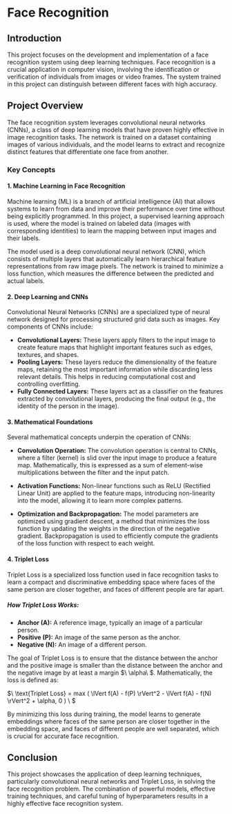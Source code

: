 # Face Recognition

## Introduction

This project focuses on the development and implementation of a face recognition system using deep learning techniques. Face recognition is a crucial application in computer vision, involving the identification or verification of individuals from images or video frames. The system trained in this project can distinguish between different faces with high accuracy.

## Project Overview

The face recognition system leverages convolutional neural networks (CNNs), a class of deep learning models that have proven highly effective in image recognition tasks. The network is trained on a dataset containing images of various individuals, and the model learns to extract and recognize distinct features that differentiate one face from another.

### Key Concepts

#### 1. **Machine Learning in Face Recognition**

Machine learning (ML) is a branch of artificial intelligence (AI) that allows systems to learn from data and improve their performance over time without being explicitly programmed. In this project, a supervised learning approach is used, where the model is trained on labeled data (images with corresponding identities) to learn the mapping between input images and their labels.

The model used is a deep convolutional neural network (CNN), which consists of multiple layers that automatically learn hierarchical feature representations from raw image pixels. The network is trained to minimize a loss function, which measures the difference between the predicted and actual labels.

#### 2. **Deep Learning and CNNs**

Convolutional Neural Networks (CNNs) are a specialized type of neural network designed for processing structured grid data such as images. Key components of CNNs include:

- **Convolutional Layers:** These layers apply filters to the input image to create feature maps that highlight important features such as edges, textures, and shapes.
- **Pooling Layers:** These layers reduce the dimensionality of the feature maps, retaining the most important information while discarding less relevant details. This helps in reducing computational cost and controlling overfitting.
- **Fully Connected Layers:** These layers act as a classifier on the features extracted by convolutional layers, producing the final output (e.g., the identity of the person in the image).

#### 3. **Mathematical Foundations**

Several mathematical concepts underpin the operation of CNNs:

- **Convolution Operation:** The convolution operation is central to CNNs, where a filter (kernel) is slid over the input image to produce a feature map. Mathematically, this is expressed as a sum of element-wise multiplications between the filter and the input patch.

- **Activation Functions:** Non-linear functions such as ReLU (Rectified Linear Unit) are applied to the feature maps, introducing non-linearity into the model, allowing it to learn more complex patterns.

- **Optimization and Backpropagation:** The model parameters are optimized using gradient descent, a method that minimizes the loss function by updating the weights in the direction of the negative gradient. Backpropagation is used to efficiently compute the gradients of the loss function with respect to each weight.

#### 4. **Triplet Loss**

Triplet Loss is a specialized loss function used in face recognition tasks to learn a compact and discriminative embedding space where faces of the same person are closer together, and faces of different people are far apart.

##### **How Triplet Loss Works:**

- **Anchor (A):** A reference image, typically an image of a particular person.
- **Positive (P):** An image of the same person as the anchor.
- **Negative (N):** An image of a different person.

The goal of Triplet Loss is to ensure that the distance between the anchor and the positive image is smaller than the distance between the anchor and the negative image by at least a margin $\ \alpha\ $. Mathematically, the loss is defined as:

$\ \text{Triplet Loss} = max ( \lVert f(A) - f(P) \rVert^2 - \lVert f(A) - f(N) \rVert^2 + \alpha, 0 ) \ $


By minimizing this loss during training, the model learns to generate embeddings where faces of the same person are closer together in the embedding space, and faces of different people are well separated, which is crucial for accurate face recognition.



## Conclusion

This project showcases the application of deep learning techniques, particularly convolutional neural networks and Triplet Loss, in solving the face recognition problem. The combination of powerful models, effective training techniques, and careful tuning of hyperparameters results in a highly effective face recognition system.
